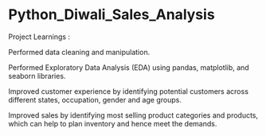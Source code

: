 # Python_Diwali_Sales_Analysis

Project Learnings :

Performed data cleaning and manipulation.

Performed Exploratory Data Analysis (EDA) using pandas, matplotlib, and seaborn libraries.

Improved customer experience by identifying potential customers across different states, occupation, gender and age groups.

Improved sales by identifying most selling product categories and products, which can help to plan inventory and hence meet the demands.


